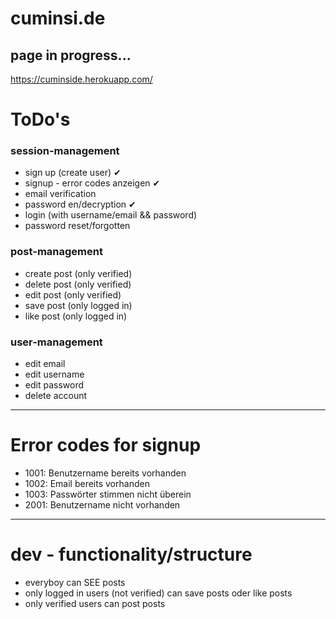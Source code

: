 # cuminsi.de

## page in progress...

https://cuminside.herokuapp.com/

# ToDo's
### session-management
* sign up (create user) ✔
* signup - error codes anzeigen ✔
* email verification
* password en/decryption ✔
* login (with username/email && password)
* password reset/forgotten

### post-management
* create post (only verified)
* delete post (only verified)
* edit post (only verified)
* save post (only logged in)
* like post (only logged in)

### user-management
* edit email
* edit username
* edit password
* delete account
--------
# Error codes for signup
- 1001: Benutzername bereits vorhanden
- 1002: Email bereits vorhanden
- 1003: Passwörter stimmen nicht überein
- 2001: Benutzername nicht vorhanden
--------
# dev - functionality/structure
- everyboy can SEE posts
- only logged in users (not verified) can save posts oder like posts
- only verified users can post posts